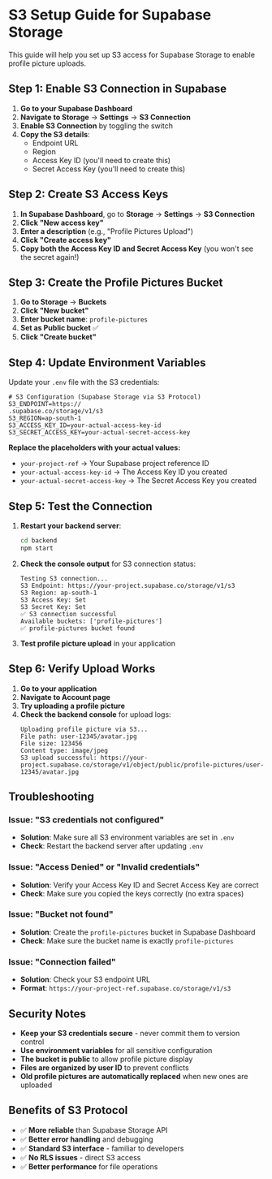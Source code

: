 # S3 Setup Guide for Supabase Storage

This guide will help you set up S3 access for Supabase Storage to enable profile picture uploads.

## Step 1: Enable S3 Connection in Supabase

1. **Go to your Supabase Dashboard**
2. **Navigate to Storage** → **Settings** → **S3 Connection**
3. **Enable S3 Connection** by toggling the switch
4. **Copy the S3 details**:
   - Endpoint URL
   - Region
   - Access Key ID (you'll need to create this)
   - Secret Access Key (you'll need to create this)

## Step 2: Create S3 Access Keys

1. **In Supabase Dashboard**, go to **Storage** → **Settings** → **S3 Connection**
2. **Click "New access key"**
3. **Enter a description** (e.g., "Profile Pictures Upload")
4. **Click "Create access key"**
5. **Copy both the Access Key ID and Secret Access Key** (you won't see the secret again!)

## Step 3: Create the Profile Pictures Bucket

1. **Go to Storage** → **Buckets**
2. **Click "New bucket"**
3. **Enter bucket name**: `profile-pictures`
4. **Set as Public bucket** ✅
5. **Click "Create bucket"**

## Step 4: Update Environment Variables

Update your `.env` file with the S3 credentials:

```env
# S3 Configuration (Supabase Storage via S3 Protocol)
S3_ENDPOINT=https://
.supabase.co/storage/v1/s3
S3_REGION=ap-south-1
S3_ACCESS_KEY_ID=your-actual-access-key-id
S3_SECRET_ACCESS_KEY=your-actual-secret-access-key
```

**Replace the placeholders with your actual values:**
- `your-project-ref` → Your Supabase project reference ID
- `your-actual-access-key-id` → The Access Key ID you created
- `your-actual-secret-access-key` → The Secret Access Key you created

## Step 5: Test the Connection

1. **Restart your backend server**:
   ```bash
   cd backend
   npm start
   ```

2. **Check the console output** for S3 connection status:
   ```
   Testing S3 connection...
   S3 Endpoint: https://your-project.supabase.co/storage/v1/s3
   S3 Region: ap-south-1
   S3 Access Key: Set
   S3 Secret Key: Set
   ✅ S3 connection successful
   Available buckets: ['profile-pictures']
   ✅ profile-pictures bucket found
   ```

3. **Test profile picture upload** in your application

## Step 6: Verify Upload Works

1. **Go to your application**
2. **Navigate to Account page**
3. **Try uploading a profile picture**
4. **Check the backend console** for upload logs:
   ```
   Uploading profile picture via S3...
   File path: user-12345/avatar.jpg
   File size: 123456
   Content type: image/jpeg
   S3 upload successful: https://your-project.supabase.co/storage/v1/object/public/profile-pictures/user-12345/avatar.jpg
   ```

## Troubleshooting

### Issue: "S3 credentials not configured"
- **Solution**: Make sure all S3 environment variables are set in `.env`
- **Check**: Restart the backend server after updating `.env`

### Issue: "Access Denied" or "Invalid credentials"
- **Solution**: Verify your Access Key ID and Secret Access Key are correct
- **Check**: Make sure you copied the keys correctly (no extra spaces)

### Issue: "Bucket not found"
- **Solution**: Create the `profile-pictures` bucket in Supabase Dashboard
- **Check**: Make sure the bucket name is exactly `profile-pictures`

### Issue: "Connection failed"
- **Solution**: Check your S3 endpoint URL
- **Format**: `https://your-project-ref.supabase.co/storage/v1/s3`

## Security Notes

- **Keep your S3 credentials secure** - never commit them to version control
- **Use environment variables** for all sensitive configuration
- **The bucket is public** to allow profile picture display
- **Files are organized by user ID** to prevent conflicts
- **Old profile pictures are automatically replaced** when new ones are uploaded

## Benefits of S3 Protocol

- ✅ **More reliable** than Supabase Storage API
- ✅ **Better error handling** and debugging
- ✅ **Standard S3 interface** - familiar to developers
- ✅ **No RLS issues** - direct S3 access
- ✅ **Better performance** for file operations
